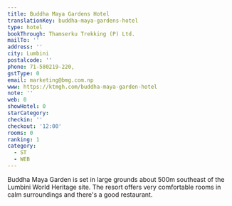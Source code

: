 ```yaml
---
title: Buddha Maya Gardens Hotel
translationKey: buddha-maya-gardens-hotel
type: hotel
bookThrough: Thamserku Trekking (P) Ltd.
mailTo: ''
address: ''
city: Lumbini
postalcode: ''
phone: 71-580219-220,
gstType: 0
email: marketing@bmg.com.np
www: https://ktmgh.com/buddha-maya-garden-hotel
note: ''
web: 0
showHotel: 0
starCategory: 
checkin: ''
checkout: '12:00'
rooms: 0
ranking: 1
category:
  - ST
  - WEB
---
```





Buddha Maya Garden is set in large grounds about 500m southeast of the Lumbini World Heritage site. The resort offers very comfortable rooms in calm surroundings and there's a good restaurant. 